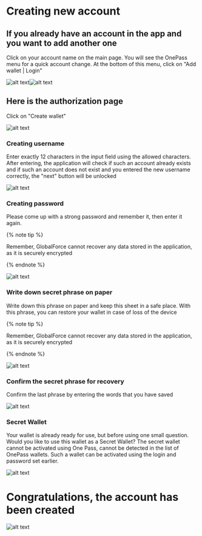 # Creating new account

## If you already have an account in the app and you want to add another one

Click on your account name on the main page. You will see the OnePass menu for a quick account change. At the bottom of this menu, click on "Add wallet | Login"

![alt text](image.png)![alt text](image-1.png)

## Here is the authorization page

Click on "Create wallet"

![alt text](image-2.png)

### Creating username

Enter exactly 12 characters in the input field using the allowed characters. After entering, the application will check if such an account already exists and if such an account does not exist and you entered the new username correctly, the "next" button will be unlocked

![alt text](image-3.png)

### Creating password

Please come up with a strong password and remember it, then enter it again.

{% note tip %}

Remember, GlobalForce cannot recover any data stored in the application, as it is securely encrypted

{% endnote %}

![alt text](image-4.png)

### Write down secret phrase on paper

Write down this phrase on paper and keep this sheet in a safe place. With this phrase, you can restore your wallet in case of loss of the device

{% note tip %}

Remember, GlobalForce cannot recover any data stored in the application, as it is securely encrypted

{% endnote %}

![alt text](image-5.png)

### Confirm the secret phrase for recovery

Confirm the last phrase by entering the words that you have saved

![alt text](image-6.png)

### Secret Wallet

Your wallet is already ready for use, but before using one small question. Would you like to use this wallet as a Secret Wallet? The secret wallet cannot be activated using One Pass, cannot be detected in the list of OnePass wallets. Such a wallet can be activated using the login and password set earlier.

![alt text](image-7.png)

# Congratulations, the account has been created

![alt text](image-8.png)
